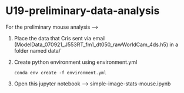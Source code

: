 # U19-preliminary-data-analysis

For the preliminary mouse analysis --> 
1. Place the data that Cris sent via email (ModelData_070921_J553RT_fm1_dt050_rawWorldCam_4ds.h5) in a folder named data/
2. Create python environment using environment.yml 

    ```conda env create -f environment.yml```


3. Open this jupyter notebook -->  simple-image-stats-mouse.ipynb
